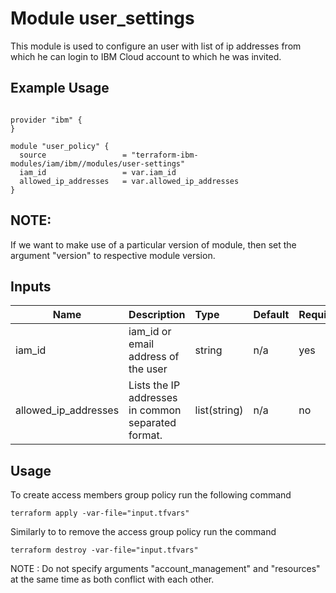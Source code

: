 # Module user_settings

This module is used to configure an user with list of ip addresses from which he can login to IBM Cloud account to which he was invited.

## Example Usage
```

provider "ibm" {
}

module "user_policy" {
  source                 = "terraform-ibm-modules/iam/ibm//modules/user-settings"
  iam_id                 = var.iam_id
  allowed_ip_addresses   = var.allowed_ip_addresses
}

```
## NOTE:

If we want to make use of a particular version of module, then set the argument "version" to respective module version.

## Inputs

| Name                 | Description                                                      | Type         | Default | Required |
|----------------------|------------------------------------------------------------------|:-------------|:------- |:---------|
| iam_id               | iam_id or email address of the user                               | string       | n/a     | yes      |
| allowed_ip_addresses | Lists the IP addresses in common separated format.               | list(string) | n/a     | no       |


## Usage

To create access members group policy run the following command

  `terraform apply -var-file="input.tfvars"`

Similarly to to remove the access group policy run the command

   `terraform destroy -var-file="input.tfvars"`


NOTE : Do not specify arguments "account_management" and "resources" at the same time as both conflict with each other.

